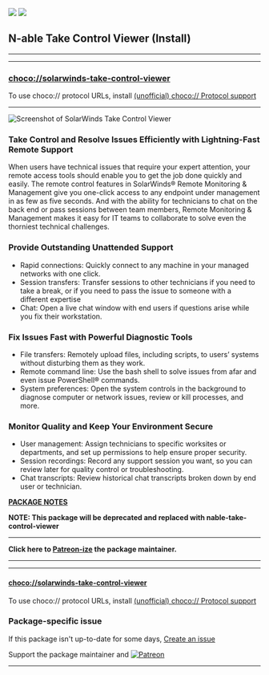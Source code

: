 [![](https://img.shields.io/chocolatey/v/solarwinds-take-control-viewer?color=green&label=solarwinds-take-control-viewer)](https://chocolatey.org/packages/solarwinds-take-control-viewer) [![](https://img.shields.io/chocolatey/dt/solarwinds-take-control-viewer)](https://chocolatey.org/packages/solarwinds-take-control-viewer)

## N-able Take Control Viewer (Install)

---

---

### [choco://solarwinds-take-control-viewer](choco://solarwinds-take-control-viewer)
To use choco:// protocol URLs, install [(unofficial) choco:// Protocol support ](https://chocolatey.org/packages/choco-protocol-support)

---

![Screenshot of SolarWinds Take Control Viewer](https://gfimaxstatus.files.wordpress.com/2019/01/whole_viewer.png?w=640)	

### Take Control and Resolve Issues Efficiently with Lightning-Fast Remote Support

When users have technical issues that require your expert attention, your remote access tools should enable you to get the job done quickly and easily. The remote control features in SolarWinds® Remote Monitoring & Management give you one-click access to any endpoint under management in as few as five seconds. And with the ability for technicians to chat on the back end or pass sessions between team members, Remote Monitoring & Management makes it easy for IT teams to collaborate to solve even the thorniest technical challenges.

### Provide Outstanding Unattended Support
* Rapid connections: Quickly connect to any machine in your managed networks with one click.
* Session transfers: Transfer sessions to other technicians if you need to take a break, or if you need to pass the issue to someone with a different expertise
* Chat: Open a live chat window with end users if questions arise while you fix their workstation.

### Fix Issues Fast with Powerful Diagnostic Tools

* File transfers: Remotely upload files, including scripts, to users’ systems without disturbing them as they work.
* Remote command line: Use the bash shell to solve issues from afar and even issue PowerShell® commands.
* System preferences: Open the system controls in the background to diagnose computer or network issues, review or kill processes, and more.

### Monitor Quality and Keep Your Environment Secure

* User management: Assign technicians to specific worksites or departments, and set up permissions to help ensure proper security. 
* Session recordings: Record any support session you want, so you can review later for quality control or troubleshooting. 
* Chat transcripts: Review historical chat transcripts broken down by end user or technician.

**[PACKAGE NOTES](https://github.com/bcurran3/ChocolateyPackages/blob/master/solarwinds-take-control-viewer/readme.md)**

**NOTE: This package will be deprecated and replaced with nable-take-control-viewer**

---

**Click here to [Patreon-ize](https://www.patreon.com/bcurran3) the package maintainer.**

---

---

#### [choco://solarwinds-take-control-viewer](choco://solarwinds-take-control-viewer)
To use choco:// protocol URLs, install [(unofficial) choco:// Protocol support ](https://chocolatey.org/packages/choco-protocol-support)

### Package-specific issue
If this package isn't up-to-date for some days, [Create an issue](https://github.com/tunisiano187/Chocolatey-packages/issues/new/choose)

Support the package maintainer and [![Patreon](https://cdn.jsdelivr.net/gh/tunisiano187/Chocolatey-packages@d15c4e19c709e7148588d4523ffc6dd3cd3c7e5e/icons/patreon.png)](https://www.patreon.com/tunisiano)

---
